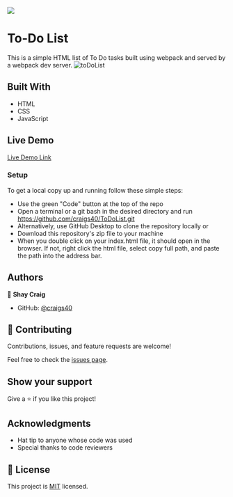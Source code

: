 ![](https://img.shields.io/badge/Microverse-blueviolet)

# To-Do List

This is a simple HTML list of To Do tasks built using webpack and served by a webpack dev server.
![toDoList](https://user-images.githubusercontent.com/71286979/155009890-f4c8d507-81be-4304-bd14-9a6f7a23fc87.PNG)

## Built With

  - HTML
  - CSS
  - JavaScript

## Live Demo

[Live Demo Link](https://craigs40.github.io/ToDoList/)

### Setup

To get a local copy up and running follow these simple steps:

- Use the green "Code" button at the top of the repo
- Open a terminal or a git bash in the desired directory and run https://github.com/craigs40/ToDoList.git
- Alternatively, use GitHub Desktop to clone the repository locally or
- Download this repository's zip file to your machine
- When you double click on your index.html file, it should open in the browser. If not, right click the html file, select copy full path, and paste the path into the address bar.

## Authors

👤 **Shay Craig**

- GitHub: [@craigs40](https://github.com/craigs40)

## 🤝 Contributing

Contributions, issues, and feature requests are welcome!

Feel free to check the [issues page](https://github.com/craigs40/ToDoList/issues).

## Show your support

Give a ⭐️ if you like this project!

## Acknowledgments

- Hat tip to anyone whose code was used
- Special thanks to code reviewers

## 📝 License

This project is [MIT](./MIT.md) licensed.
